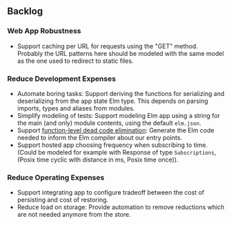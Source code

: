## Backlog

### Web App Robustness

+ Support caching per URL for requests using the "GET" method. Probably the URL patterns here should be modeled with the same model as the one used to redirect to static files.

### Reduce Development Expenses

+ Automate boring tasks: Support deriving the functions for serializing and deserializing from the app state Elm type. This depends on parsing imports, types and aliases from modules.
+ Simplify modeling of tests: Support modeling Elm app using a string for the main (and only) module contents, using the default `elm.json`.
+ Support [function-level dead code elimination](https://elm-lang.org/blog/small-assets-without-the-headache): Generate the Elm code needed to inform the Elm compiler about our entry points.
+ Support hosted app choosing frequency when subscribing to time. (Could be modeled for example with Response of type `Subscriptions`, (Posix time cyclic with distance in ms, Posix time once)).

### Reduce Operating Expenses

+ Support integrating app to configure tradeoff between the cost of persisting and cost of restoring.
+ Reduce load on storage: Provide automation to remove reductions which are not needed anymore from the store.
